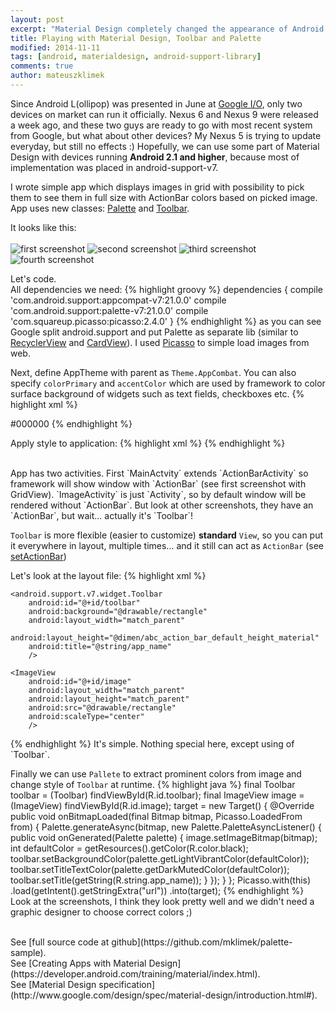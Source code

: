```yaml
---
layout: post
excerpt: "Material Design completely changed the appearance of Android, and did it right. Most of features has been packed into android-support-library so you can easily build app with material for pre-lollipop devices."
title: Playing with Material Design, Toolbar and Palette
modified: 2014-11-11
tags: [android, materialdesign, android-support-library]
comments: true
author: mateuszklimek
---
```


Since Android L(ollipop) was presented in June at [Google I/O](https://www.youtube.com/watch?v=wtLJPvx7-ys), only two devices on market can run it officially. Nexus 6 and Nexus 9 were released a week ago, and these two guys are ready to go with most recent system from Google, but what about other devices? My Nexus 5 is trying to update everyday, but still no effects :)
Hopefully, we can use some part of Material Design with devices running **Android 2.1 and higher**, because most of implementation was placed in android-support-v7.

I wrote simple app which displays images in grid with possibility to pick them to see them in full size with ActionBar colors based on picked image. App uses new classes: [Palette](http://developer.android.com/reference/android/support/v7/graphics/Palette.html) and [Toolbar](http://developer.android.com/reference/android/support/v7/widget/Toolbar.html).


It looks like this:<br /><br />
![first screenshot]({{site.url}}/images/palette-example1.png)
![second screenshot]({{site.url}}/images/palette-example2.png)
![third screenshot]({{site.url}}/images/palette-example3.png)
![fourth screenshot]({{site.url}}/images/palette-example4.png)

Let's code.<br />
All dependencies we need:
{% highlight groovy %}
dependencies {
    compile 'com.android.support:appcompat-v7:21.0.0'
    compile 'com.android.support:palette-v7:21.0.0'
    compile 'com.squareup.picasso:picasso:2.4.0'
}
{% endhighlight %}
as you can see Google split android.support and put Palette as separate lib (similar to [RecyclerView](http://developer.android.com/reference/android/support/v7/widget/RecyclerView.html) and [CardView](http://developer.android.com/reference/android/support/v7/widget/CardView.html)). I used [Picasso](http://square.github.io/picasso/) to simple load images from web.

Next, define AppTheme with parent as `Theme.AppCombat`. You can also specify `colorPrimary` and `accentColor` which are used by framework to color surface background of widgets such as text fields, checkboxes etc.
{% highlight xml %}
<style name="AppTheme" parent="Theme.AppCompat">
  <item name="colorPrimary">@color/black</item>
</style>
<color name="black">#000000</color>
{% endhighlight %}

Apply style to application:
{% highlight xml %}
<application android:theme="@style/AppTheme" />
{% endhighlight %}

<br />
App has two activities. First `MainActvity` extends `ActionBarActivity` so framework will show window with `ActionBar` (see first screenshot with GridView).  `ImageActivity` is just `Activity`, so by default window will be rendered without `ActionBar`. But look at other screenshots, they have an `ActionBar`, but wait... actually it's `Toolbar`!

`Toolbar` is more flexible (easier to customize) **standard** `View`, so you can put it everywhere in layout, multiple times... and it still can act as `ActionBar` (see [setActionBar](https://developer.android.com/reference/android/app/Activity.html#setActionBar(android.widget.Toolbar)))

Let's look at the layout file:
{% highlight xml %}
<LinearLayout xmlns:android="http://schemas.android.com/apk/res/android"
    android:orientation="vertical"
    android:background="@color/black"
    android:layout_width="match_parent"
    android:layout_height="match_parent">

    <android.support.v7.widget.Toolbar
        android:id="@+id/toolbar"
        android:background="@drawable/rectangle"
        android:layout_width="match_parent"
        android:layout_height="@dimen/abc_action_bar_default_height_material"
        android:title="@string/app_name"
        />

    <ImageView
        android:id="@+id/image"
        android:layout_width="match_parent"
        android:layout_height="match_parent"
        android:src="@drawable/rectangle"
        android:scaleType="center"
        />

</LinearLayout>
{% endhighlight %}
It's simple. Nothing special here, except using of `Toolbar`.

Finally we can use `Pallete` to extract prominent colors from image and change style of `Toolbar` at runtime.
{% highlight java %}
final Toolbar toolbar = (Toolbar) findViewById(R.id.toolbar);
final ImageView image = (ImageView) findViewById(R.id.image);
target = new Target() {
    @Override
    public void onBitmapLoaded(final Bitmap bitmap, Picasso.LoadedFrom from) {
        Palette.generateAsync(bitmap, new Palette.PaletteAsyncListener() {
            public void onGenerated(Palette palette) {
                image.setImageBitmap(bitmap);
                int defaultColor = getResources().getColor(R.color.black);
                toolbar.setBackgroundColor(palette.getLightVibrantColor(defaultColor));
                toolbar.setTitleTextColor(palette.getDarkMutedColor(defaultColor));
                toolbar.setTitle(getString(R.string.app_name));
            }
        });
    }
};
Picasso.with(this)
        .load(getIntent().getStringExtra("url"))
        .into(target);
{% endhighlight %}
Look at the screenshots, I think they look pretty well and we didn't need a graphic designer to choose correct colors ;)

<br />
See [full source code at github](https://github.com/mklimek/palette-sample).<br />
See [Creating Apps with Material Design](https://developer.android.com/training/material/index.html).<br />
See [Material Design specification](http://www.google.com/design/spec/material-design/introduction.html#).
